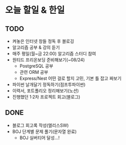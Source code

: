 # 오늘 할일 & 한일

## TODO

- 켜놓은 인터넷 창들 정독 후 블로깅
- 알고리즘 공부 & 강의 듣기
- 매주 평일(월~금 22:00) 알고리즘 스터디 참여
- 원티드 프리온보딩 준비해보기(~08/24)
  - PostgreSQL 공부
  - 관련 ORM 공부
  - Express/Nest 어떤 걸로 할지 고민, 기본 틀 잡고 짜보기
- 파이썬 날개달기 정독하기(점프투파이썬)
- 이력서, 포트폴리오 정리해보기(노션)
- 진행했던 1·2차 프로젝트 회고(블로그)

## DONE

- 블로그 회고록 작성(엘리스SW)
- BOJ 단계별 문제 풀기(문자열 완료)
  - BOJ 실버티어 달성...!

